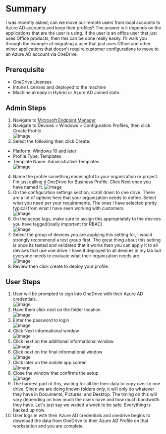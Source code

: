 # Summary
I was recently asked; can we move our remote users from local accounts to Azure AD accounts and keep their profiles? The answer is it depends on the applications that are the user is using. If the user is an office user that just uses Office products, then this can be done really easily. I'll walk you through the example of migrating a user that just uses Office and other minor applications that doesn't require customer configurations to move to an Azure AD account via OneDrive.

## Prerequisite
* OneDrive Licenses
* Intune Licenses and deployed to the machine
* Machine already in Hybrid or Azure AD Joined state.

## Admin Steps
1. Navigate to [Microsoft Endpoint Manager](https://endpoint.microsoft.com/)
2. Navigate to Devices > Windows > Configuration Profiles, then click Create Profile <BR>
![image](https://user-images.githubusercontent.com/61195587/163179335-5a833bcc-69e6-4936-b51b-046178676a69.png)
3. Select the following then click Create:
* Platform: Windows 10 and later
* Profile Type: Templates
* Template Name: Administrative Templates <BR> 
![image](https://user-images.githubusercontent.com/61195587/163179782-2bddf66b-3f2c-4afe-89cf-052de4dfa2a0.png)
4. Name the profile something meaningful to your organization or project. I'm just calling it OneDrive for Business Profile. Click Next once you have named it.
![image](https://user-images.githubusercontent.com/61195587/163180139-38279508-93f0-4a4b-b3c5-56e0ce2492f0.png)
5. On the configuration settings section, scroll down to one drive. There are a lot of options here that your organization needs to define. Select what you need per your requirements. The ones I have selected pretty typical from what I have seen working with customers.<BR>
![image](https://user-images.githubusercontent.com/61195587/163181290-70826033-1981-4344-baf6-99f71031a9fe.png)
6. On the scope tags, make sure to assign this appropriately to the devices you have tagged(really important for RBAC). <BR>
![image](https://user-images.githubusercontent.com/61195587/163181661-b6afc0db-f1be-49a3-9430-59fd13445b13.png)
7. Select the group of devices you are applying this setting for, I would strongly recommend a test group first. The great thing about this setting is once its tested and validated that it works then you can apply it to all devices that use one drive. I have it deployed to all devices in my lab but everyone needs to evaluate what their organization needs are. <BR>
![image](https://user-images.githubusercontent.com/61195587/163182458-976d8d1d-f8c2-42f8-8aec-e96b29a6fe4e.png)
8. Review then click create to deploy your profile.

## User Steps
1. User will be prompted to sign into OneDrive with their Azure AD credentials. <BR>
![image](https://user-images.githubusercontent.com/61195587/163184429-82d25e1d-91c0-40d4-ba77-7e22337671b0.png)
2. Have them click next on the folder location <BR>
![image](https://user-images.githubusercontent.com/61195587/163184933-8d96106f-b20a-4b29-b414-bbab8994f2b9.png)
3. Enter the password to login <BR>
![image](https://user-images.githubusercontent.com/61195587/163187286-b34ef5c2-1686-4eda-aa6e-ae980423efe9.png)
4. Click Next informational window<BR>
![image](https://user-images.githubusercontent.com/61195587/163187365-1e805e24-8ef9-4b38-a10b-2135f5db6042.png)
5. Click next on the additional informational window <BR>
![image](https://user-images.githubusercontent.com/61195587/163187449-67314993-f44d-46ab-976d-5757af2741ab.png)
6. Click next on the final informational window <BR>
![image](https://user-images.githubusercontent.com/61195587/163187608-5989f148-70df-4e59-8bb0-8fac5f3980cc.png)
7. Click later on the mobile app screen <BR>
![image](https://user-images.githubusercontent.com/61195587/163187763-72d4810f-977d-4f9e-8023-c1ff2e227f06.png)
8. Close the window that confirms the setup <BR>
![image](https://user-images.githubusercontent.com/61195587/163187858-bd272d83-1cdf-4a8c-a844-e20606500b70.png)
9. The hardest part of this, waiting for all the their data to copy over to one drive. Since we are doing known folders only, it will only do whatever they have in Documents, Pictures, and Desktop. The timing on this will vary depending on how much the users have and how much bandwidth they have. Let's just say we waited a week to be safe. Everything is backed up now.
10. User logs in with their Azure AD credentials and onedrive begins to download the data from OneDrive to their Azure AD Profile on that workstation and you are complete.
